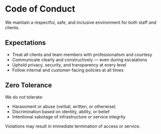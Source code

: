 # Code of Conduct

We maintain a respectful, safe, and inclusive environment for both staff and clients.

## Expectations

- Treat all clients and team members with professionalism and courtesy
- Communicate clearly and constructively — even during escalations
- Uphold privacy, security, and transparency at every level
- Follow internal and customer-facing policies at all times

## Zero Tolerance

We do not tolerate:

- Harassment or abuse (verbal, written, or otherwise)
- Discrimination based on identity, ability, or belief
- Intentional sabotage of infrastructure or service integrity

Violations may result in immediate termination of access or service.
